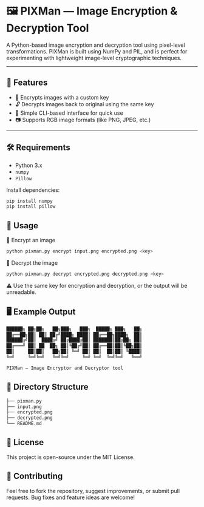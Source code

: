 # 🖼️ PIXMan — Image Encryption & Decryption Tool

A Python-based image encryption and decryption tool using pixel-level transformations. PIXMan is built using NumPy and PIL, and is perfect for experimenting with lightweight image-level cryptographic techniques.

---

## 🚀 Features

- 🔐 Encrypts images with a custom key
- 🔓 Decrypts images back to original using the same key
- 🧪 Simple CLI-based interface for quick use
- 📷 Supports RGB image formats (like PNG, JPEG, etc.)

---

## 🛠️ Requirements

- Python 3.x
- `numpy`
- `Pillow`

Install dependencies:
```bash
pip install numpy
pip install pillow
```

## 🧠 Usage
🔹 Encrypt an image
```bash
python pixman.py encrypt input.png encrypted.png <key>
```
🔹 Decrypt the image
```bash
python pixman.py decrypt encrypted.png decrypted.png <key>
```
⚠️ Use the same key for encryption and decryption, or the output will be unreadable.

## 🖥️ Example Output

```bash
██████╗ ██╗██╗   ██╗███╗   ███╗  █████╗ ███╗   ██╗
██╔══██╗██║ ██║ ██╔╝████╗ ████║ ██╔══██╗████╗  ██║
██████╔╝██║  ████╔╝ ██╔████╔██║ ███████║██╔██╗ ██║
██╔═══╝ ██║ ██  ██╗ ██║╚██╔╝██║ ██╔══██║██║╚██╗██║
██║     ██║██║   ██╗██║ ╚═╝ ██║ ██║  ██║██║ ╚████║
╚═╝     ╚═╝╚═╝   ╚═╝╚═╝     ╚═╝ ╚═╝  ╚═╝╚═╝   ╚══╝  

PIXMan — Image Encryptor and Decryptor tool
```

## 📂 Directory Structure

```bash
├── pixman.py
├── input.png
├── encrypted.png
├── decrypted.png
└── README.md
```

## 📄 License

This project is open-source under the MIT License.

## 🤝 Contributing

Feel free to fork the repository, suggest improvements, or submit pull requests. Bug fixes and feature ideas are welcome!


